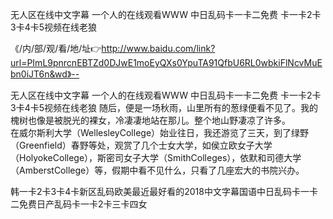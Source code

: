 无人区在线中文字幕
一个人的在线观看WWW
中日乱码卡一卡二免费
卡一卡2卡3卡4卡5视频在线老狼


《/内/部/观/看/地/址👉http://www.baidu.com/link?url=PImL9pnrcnEBTZd0DJwE1moEyQXs0YpuTA91QfbU6RL0wbkiFlNcvMuEbn0iJT6n&wd》--

无人区在线中文字幕
一个人的在线观看WWW
中日乱码卡一卡二免费
卡一卡2卡3卡4卡5视频在线老狼
随后，便是一场秋雨，山里所有的葱绿便看不见了。我的槐树也像是被脱光的裸女，冷凄凄地站在那儿。整个地山野凄凉了许多。　　
　　在威尔斯利大学（WellesleyCollege）始业往日，我还游览了三天，到了绿野（Greenfield）春野等处，观赏了几个士女大学，如侯立欧女子大学（HolyokeCollege），斯密司女子大学（SmithColleges），依默和司德大学（AmberstCollege）等，假期中看不见什么，只看了几座宏大的书院兴办。





韩一卡2卡3卡4卡新区乱码欧美最近最好看的2018中文字幕国语中日乱码卡一卡二免费日产乱码卡一卡2卡三卡四女
